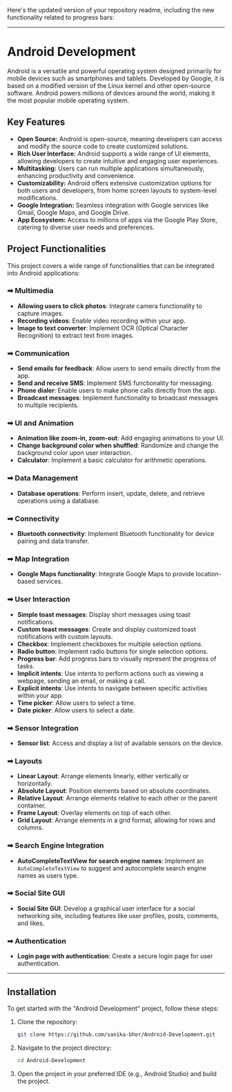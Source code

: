 Here's the updated version of your repository readme, including the new functionality related to progress bars:

---

# Android Development

Android is a versatile and powerful operating system designed primarily for mobile devices such as smartphones and tablets. Developed by Google, it is based on a modified version of the Linux kernel and other open-source software. Android powers millions of devices around the world, making it the most popular mobile operating system.

## Key Features

- **Open Source:** Android is open-source, meaning developers can access and modify the source code to create customized solutions.
- **Rich User Interface:** Android supports a wide range of UI elements, allowing developers to create intuitive and engaging user experiences.
- **Multitasking:** Users can run multiple applications simultaneously, enhancing productivity and convenience.
- **Customizability:** Android offers extensive customization options for both users and developers, from home screen layouts to system-level modifications.
- **Google Integration:** Seamless integration with Google services like Gmail, Google Maps, and Google Drive.
- **App Ecosystem:** Access to millions of apps via the Google Play Store, catering to diverse user needs and preferences.



## Project Functionalities

This project covers a wide range of functionalities that can be integrated into Android applications:

### ➡ Multimedia

- **Allowing users to click photos**: Integrate camera functionality to capture images.
- **Recording videos**: Enable video recording within your app.
- **Image to text converter**: Implement OCR (Optical Character Recognition) to extract text from images.

### ➡ Communication

- **Send emails for feedback**: Allow users to send emails directly from the app.
- **Send and receive SMS**: Implement SMS functionality for messaging.
- **Phone dialer**: Enable users to make phone calls directly from the app.
- **Broadcast messages**: Implement functionality to broadcast messages to multiple recipients.

### ➡ UI and Animation

- **Animation like zoom-in, zoom-out**: Add engaging animations to your UI.
- **Change background color when shuffled**: Randomize and change the background color upon user interaction.
- **Calculator**: Implement a basic calculator for arithmetic operations.
    
### ➡ Data Management

- **Database operations**: Perform insert, update, delete, and retrieve operations using a database.

### ➡ Connectivity

- **Bluetooth connectivity**: Implement Bluetooth functionality for device pairing and data transfer.

### ➡ Map Integration

- **Google Maps functionality**: Integrate Google Maps to provide location-based services.

### ➡ User Interaction

- **Simple toast messages**: Display short messages using toast notifications.
- **Custom toast messages**: Create and display customized toast notifications with custom layouts.
- **Checkbox**: Implement checkboxes for multiple selection options.
- **Radio button**: Implement radio buttons for single selection options.
- **Progress bar**: Add progress bars to visually represent the progress of tasks.
- **Implicit intents**: Use intents to perform actions such as viewing a webpage, sending an email, or making a call.
- **Explicit intents**: Use intents to navigate between specific activities within your app.
- **Time picker**: Allow users to select a time.
- **Date picker**: Allow users to select a date.


### ➡ Sensor Integration

- **Sensor list**: Access and display a list of available sensors on the device.

### ➡ Layouts

- **Linear Layout**: Arrange elements linearly, either vertically or horizontally.
- **Absolute Layout**: Position elements based on absolute coordinates.
- **Relative Layout**: Arrange elements relative to each other or the parent container.
- **Frame Layout**: Overlay elements on top of each other.
- **Grid Layout**: Arrange elements in a grid format, allowing for rows and columns.

### ➡ Search Engine Integration

- **AutoCompleteTextView for search engine names**: Implement an `AutoCompleteTextView` to suggest and autocomplete search engine names as users type.

### ➡ Social Site GUI

- **Social Site GUI**: Develop a graphical user interface for a social networking site, including features like user profiles, posts, comments, and likes.

### ➡ Authentication

- **Login page with authentication**: Create a secure login page for user authentication.

---


## Installation

To get started with the "Android Development" project, follow these steps:

1. Clone the repository:
   ```bash
   git clone https://github.com/sanika-bhor/Android-Development.git
   ```
   
2. Navigate to the project directory:
   ```bash
   cd Android-Development
   ```

3. Open the project in your preferred IDE (e.g., Android Studio) and build the project.
